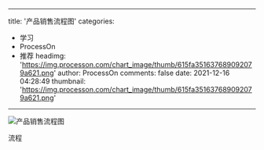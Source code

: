 
---
title: '产品销售流程图'
categories: 
 - 学习
 - ProcessOn
 - 推荐
headimg: 'https://img.processon.com/chart_image/thumb/615fa351637689092079a621.png'
author: ProcessOn
comments: false
date: 2021-12-16 04:28:49
thumbnail: 'https://img.processon.com/chart_image/thumb/615fa351637689092079a621.png'
---

<div>   
<img class="thumb" alt="产品销售流程图" src="https://img.processon.com/chart_image/thumb/615fa351637689092079a621.png" referrerpolicy="no-referrer">
<p>流程</p>  
</div>
            
